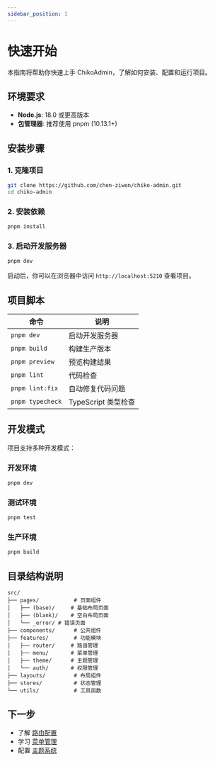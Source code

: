 ```yaml
---
sidebar_position: 1
---
```


# 快速开始

本指南将帮助你快速上手 ChikoAdmin，了解如何安装、配置和运行项目。

## 环境要求

- **Node.js**: 18.0 或更高版本
- **包管理器**: 推荐使用 pnpm (10.13.1+)

## 安装步骤

### 1. 克隆项目

```bash
git clone https://github.com/chen-ziwen/chiko-admin.git
cd chiko-admin
```

### 2. 安装依赖

```bash
pnpm install
```

### 3. 启动开发服务器

```bash
pnpm dev
```

启动后，你可以在浏览器中访问 `http://localhost:5210` 查看项目。

## 项目脚本

| 命令             | 说明                |
| ---------------- | ------------------- |
| `pnpm dev`       | 启动开发服务器      |
| `pnpm build`     | 构建生产版本        |
| `pnpm preview`   | 预览构建结果        |
| `pnpm lint`      | 代码检查            |
| `pnpm lint:fix`  | 自动修复代码问题    |
| `pnpm typecheck` | TypeScript 类型检查 |

## 开发模式

项目支持多种开发模式：

### 开发环境
```bash
pnpm dev
```

### 测试环境
```bash
pnpm test
```

### 生产环境
```bash
pnpm build
```

## 目录结构说明

```
src/
├── pages/           # 页面组件
│   ├── (base)/     # 基础布局页面
│   ├── (blank)/    # 空白布局页面
│   └── _error/ # 错误页面
├── components/      # 公共组件
├── features/        # 功能模块
│   ├── router/     # 路由管理
│   ├── menu/       # 菜单管理
│   ├── theme/      # 主题管理
│   └── auth/       # 权限管理
├── layouts/         # 布局组件
├── stores/          # 状态管理
└── utils/           # 工具函数
```

## 下一步

- 了解 [路由配置](./router.md)
- 学习 [菜单管理](./menu.md)
- 配置 [主题系统](./theme.md) 
